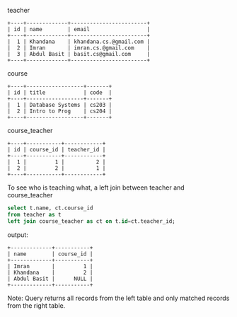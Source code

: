 teacher

```
+----+-------------+------------------------+
| id | name        | email                  |
+----+-------------+------------------------+
|  1 | Khandana    | khandana.cs.@gmail.com |
|  2 | Imran       | imran.cs.@gmail.com    |
|  3 | Abdul Basit | basit.cs@gmail.com     |
+----+-------------+------------------------+
```

course  

```
+----+------------------+-------+
| id | title            | code  |
+----+------------------+-------+
|  1 | Database Systems | cs203 |
|  2 | Intro to Prog    | cs204 |
+----+------------------+-------+
```

course_teacher

```
+----+-----------+------------+
| id | course_id | teacher_id |
+----+-----------+------------+
|  1 |         1 |          2 |
|  2 |         2 |          1 |
+----+-----------+------------+
```

To see who is teaching what, a left join between teacher and course_teacher

```sql
select t.name, ct.course_id 
from teacher as t 
left join course_teacher as ct on t.id=ct.teacher_id;
```

output:  

```
+-------------+-----------+
| name        | course_id |
+-------------+-----------+
| Imran       |         1 |
| Khandana    |         2 |
| Abdul Basit |      NULL |
+-------------+-----------+
```
Note: Query returns all records from the left table and only matched records from the right table.  



